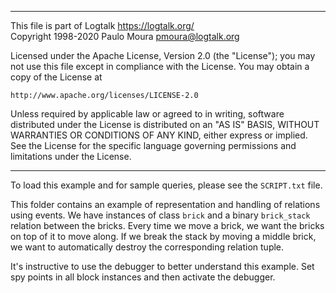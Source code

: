 ________________________________________________________________________

This file is part of Logtalk <https://logtalk.org/>  
Copyright 1998-2020 Paulo Moura <pmoura@logtalk.org>

Licensed under the Apache License, Version 2.0 (the "License");
you may not use this file except in compliance with the License.
You may obtain a copy of the License at

    http://www.apache.org/licenses/LICENSE-2.0

Unless required by applicable law or agreed to in writing, software
distributed under the License is distributed on an "AS IS" BASIS,
WITHOUT WARRANTIES OR CONDITIONS OF ANY KIND, either express or implied.
See the License for the specific language governing permissions and
limitations under the License.
________________________________________________________________________


To load this example and for sample queries, please see the `SCRIPT.txt` file.

This folder contains an example of representation and handling of relations
using events. We have instances of class `brick` and a binary `brick_stack`
relation between the bricks. Every time we move a brick, we want the bricks
on top of it to move along. If we break the stack by moving a middle brick,
we want to automatically destroy the corresponding relation tuple.

It's instructive to use the debugger to better understand this example.
Set spy points in all block instances and then activate the debugger.
